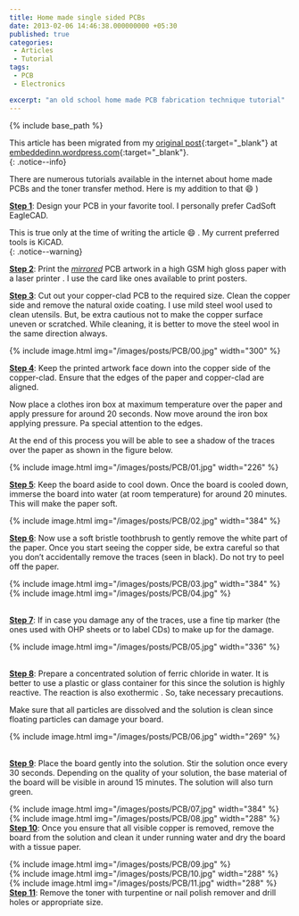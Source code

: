 ```yaml
---
title: Home made single sided PCBs
date: 2013-02-06 14:46:38.000000000 +05:30
published: true
categories: 
 - Articles
 - Tutorial
tags: 
 - PCB 
 - Electronics

excerpt: "an old school home made PCB fabrication technique tutorial"
---
```

<style>
div {
    text-align: justify;
    text-justify: inter-word;
}
</style>

{% include base_path %}

This article has been migrated from my [original post](https://embeddedinn.wordpress.com/tutorials/home-made-sigle-sided-pcbs/){:target="_blank"}  at [embeddedinn.wordpress.com](http://embeddedinn.wordpress.com){:target="_blank"}.   
{: .notice--info}

There are numerous tutorials available in the internet about home made PCBs and the toner transfer method. Here is my addition to that :smile: )

<b><u>Step 1</u></b>: Design your PCB in your favorite tool. I personally prefer CadSoft EagleCAD.

This is true only at the time of writing the article :smile: . My current preferred tools is KiCAD.   
{: .notice--warning} 

<b><u>Step 2</u></b>: Print the <u><i>mirrored</i></u> PCB artwork in a high GSM high gloss paper with a laser printer . I use the card like ones available to print posters.

<b><u>Step 3</u></b>: Cut out your copper-clad PCB to the required size. Clean the copper side and remove the natural oxide coating. I use mild steel wool used to clean utensils. But, be extra cautious not to make the copper surface uneven or scratched. While cleaning, it is better to move the steel wool in the same direction always.

{% include image.html
        img="/images/posts/PCB/00.jpg" 
	width="300"
%}

<b><u>Step 4</u></b>: Keep the printed artwork face down into the copper side of the copper-clad. Ensure that the edges of the paper and copper-clad are aligned.

Now place a clothes iron box at maximum temperature over the paper and apply pressure for around 20 seconds. Now move around the iron box applying pressure. Pa special attention to the edges.

At the end of this process you will be able to see a shadow of the traces over the paper as shown in the figure below.

{% include image.html
        img="/images/posts/PCB/01.jpg" 
	width="226"
%}

<b><u>Step 5</u></b>: Keep the board aside to cool down. Once the board is cooled down, immerse the board into water  (at room temperature) for around 20 minutes. This will make the paper soft.

{% include image.html
        img="/images/posts/PCB/02.jpg" 
	width="384"
%}

<b><u>Step 6</u></b>: Now use a soft bristle toothbrush to gently remove the white part of the paper. Once you start seeing the copper side, be extra careful so that you don’t accidentally remove the traces (seen in black). Do not try to peel off the paper.

{% include image.html
        img="/images/posts/PCB/03.jpg" 
	width="384"
%}
<br/>
{% include image.html
        img="/images/posts/PCB/04.jpg" 
%}

<br/>
<b><u>Step 7</u></b>: If in case you damage any of the traces, use a fine tip marker (the ones used with OHP sheets or to label CDs) to make up for the damage.

{% include image.html
        img="/images/posts/PCB/05.jpg" 
	width="336"
%}

<br/>
<b><u>Step 8</u></b>: Prepare a concentrated solution of ferric chloride in water. It is better to use a plastic or glass container for this since the solution is highly reactive. The reaction is also exothermic . So, take necessary precautions.

Make sure that all particles are dissolved and the solution is clean since floating particles can damage your board.

{% include image.html
        img="/images/posts/PCB/06.jpg" 
	width="269"
%}

<br/>
<b><u>Step 9</u></b>: Place the board gently into the solution. Stir the solution once every 30 seconds. Depending on the quality of your solution, the base material of the board will be visible in around 15 minutes. The solution will also turn green.

{% include image.html
        img="/images/posts/PCB/07.jpg" 
	width="384"
%}
<br/>
{% include image.html
        img="/images/posts/PCB/08.jpg" 
	width="288"
%}
<br/>
<b><u>Step 10</u></b>: Once you ensure that all visible copper is removed, remove the board from the solution and clean it under running water and dry the board with a tissue paper.

{% include image.html
        img="/images/posts/PCB/09.jpg" 
%}
<br/>
{% include image.html
        img="/images/posts/PCB/10.jpg" 
	width="288"
%}
<br/>
{% include image.html
        img="/images/posts/PCB/11.jpg" 
	width="288"
%}
<br/>
<b><u>Step 11</u></b>: Remove the toner with turpentine or nail polish remover and drill holes or appropriate size.
